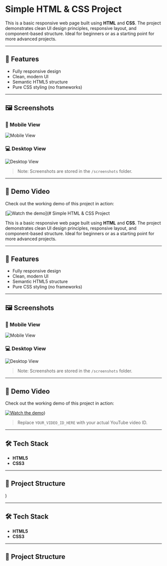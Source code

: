 # Simple HTML & CSS Project

This is a basic responsive web page built using **HTML** and **CSS**. The project demonstrates clean UI design principles, responsive layout, and component-based structure. Ideal for beginners or as a starting point for more advanced projects.

---

## 🚀 Features

- Fully responsive design
- Clean, modern UI
- Semantic HTML5 structure
- Pure CSS styling (no frameworks)

---

## 🖼️ Screenshots

### 📱 Mobile View
![Mobile View](./screenshots/mobile.png)

### 💻 Desktop View
![Desktop View](./screenshots/desktop.png)

> Note: Screenshots are stored in the `/screenshots` folder.

---

## 🎥 Demo Video

Check out the working demo of this project in action:

[![Watch the demo](https://img.youtube.com/vi/YOUR_VIDEO_ID_HERE/0.jpg)](# Simple HTML & CSS Project

This is a basic responsive web page built using **HTML** and **CSS**. The project demonstrates clean UI design principles, responsive layout, and component-based structure. Ideal for beginners or as a starting point for more advanced projects.

---

## 🚀 Features

- Fully responsive design
- Clean, modern UI
- Semantic HTML5 structure
- Pure CSS styling (no frameworks)

---

## 🖼️ Screenshots

### 📱 Mobile View
![Mobile View](./screenshots/mobile.png)

### 💻 Desktop View
![Desktop View](./screenshots/desktop.png)

> Note: Screenshots are stored in the `/screenshots` folder.

---

## 🎥 Demo Video

Check out the working demo of this project in action:

[![Watch the demo](https://img.youtube.com/vi/YOUR_VIDEO_ID_HERE/0.jpg)](https://drive.google.com/drive/u/0/folders/1T0EN9DwRaPFdYbpuYdOREDKCQfBUOBV3))

> Replace `YOUR_VIDEO_ID_HERE` with your actual YouTube video ID.

---

## 🛠️ Tech Stack

- **HTML5**
- **CSS3**

---

## 📂 Project Structure

)



---

## 🛠️ Tech Stack

- **HTML5**
- **CSS3**

---

## 📂 Project Structure

